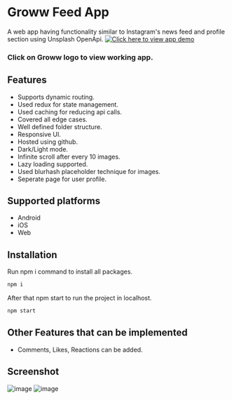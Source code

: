 # Groww Feed App
A web app having functionality similar to Instagram's news feed and profile
section using Unsplash OpenApi.
[![Click here to view app demo](https://upload.wikimedia.org/wikipedia/commons/b/bb/Groww_app_logo.png)](https://prabhashrai02.github.io/groww-feed-app/)
### Click on Groww logo to view working app.
## Features
* Supports dynamic routing.
* Used redux for state management.
* Used caching for reducing api calls.
* Covered all edge cases.
* Well defined folder structure.
* Responsive UI.
* Hosted using github.
* Dark/Light mode.
* Infinite scroll after every 10 images.
* Lazy loading supported.
* Used blurhash placeholder technique for images.
* Seperate page for user profile.
## Supported platforms
* Android
* iOS
* Web
## Installation
Run npm i command to install all packages.
```javascript
npm i
```
After that npm start to run the project in localhost.
```javascript
npm start
```
## Other Features that can be implemented
* Comments, Likes, Reactions can be added.
## Screenshot
![image](https://user-images.githubusercontent.com/73634195/199658532-0e0772c9-5d2c-417c-8314-c980b847386b.png)
![image](https://user-images.githubusercontent.com/73634195/199658573-f3bada16-4f3e-4b2b-9540-dea244be107e.png)
